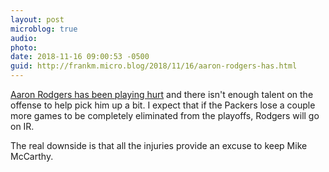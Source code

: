 ```yaml
---
layout: post
microblog: true
audio: 
photo: 
date: 2018-11-16 09:00:53 -0500
guid: http://frankm.micro.blog/2018/11/16/aaron-rodgers-has.html
---
```

[Aaron Rodgers has been playing hurt](https://bleacherreport.com/articles/2806332-whats-wrong-with-aaron-rodgers?utm_source=feedburner&utm_medium=feed&utm_campaign=Feed%3A+rss%2Fcnn_topstories+%28RSS%3A+CNN+-+Top+Stories%29) and there isn't enough talent on the offense to help pick him up a bit. I expect that if the Packers lose a couple more games to be completely eliminated from the playoffs, Rodgers will go on IR. 

The real downside is that all the injuries provide an excuse to keep Mike McCarthy. 
